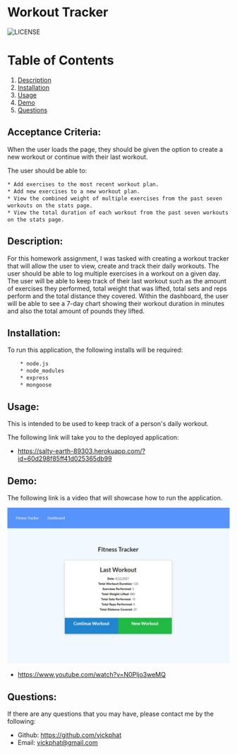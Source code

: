 # Workout Tracker

![LICENSE](https://img.shields.io/badge/License-[MIT]-blue?style=for-the-badge&logo=appveyor.svg)

# Table of Contents 

1. [Description](#description)
2. [Installation](#installation)
3. [Usage](#usage)
4. [Demo](#demo)
5. [Questions](#questions)

## Acceptance Criteria:

When the user loads the page, they should be given the option to create a new workout or continue with their last workout.

The user should be able to:

    * Add exercises to the most recent workout plan.
    * Add new exercises to a new workout plan.
    * View the combined weight of multiple exercises from the past seven workouts on the stats page.
    * View the total duration of each workout from the past seven workouts on the stats page.

## Description:

For this homework assignment, I was tasked with creating a workout tracker that will allow the user to view, create and track their daily workouts. The user should be able to log multiple exercises in a workout on a given day. The user will be able to keep track of their last workout such as the amount of exercises they performed, total weight that was lifted, total sets and reps perform and the total distance they covered. Within the dashboard, the user will be able to see a 7-day chart showing their workout duration in minutes and also the total amount of pounds they lifted.

## Installation:

To run this application, the following installs will be required:

        * node.js
        * node_modules
        * express
        * mongoose
        

## Usage:

This is intended to be used to keep track of a person's daily workout.

The following link will take you to the deployed application:
    
* https://salty-earth-89303.herokuapp.com/?id=60d298f85ff41d025365db99

## Demo:
The following link is a video that will showcase how to run the application.

<img src= "./public/images/tracker.JPG">

* https://www.youtube.com/watch?v=N0Pljo3weMQ

## Questions: 
If there are any questions that you may have, please contact me by the following:

* Github: https://github.com/vickphat
* Email: vickphat@gmail.com 
